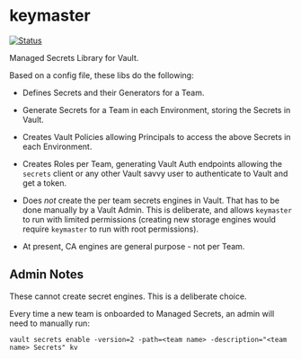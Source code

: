 # keymaster

[![Status](https://codebuild.us-east-2.amazonaws.com/badges?uuid=eyJlbmNyeXB0ZWREYXRhIjoiV1FnWVg1ZlNiTmg0OCt2Q2RMeEZEQm5HKzFMWTJ1VnRBL2JuZFVRNGg5Nm9TUjlnODJMblpNV2hEeUZheTdSV0dVcm8zbEtQZ0g5L0hzcmJXQVd4ZUlBPSIsIml2UGFyYW1ldGVyU3BlYyI6IlZCSWd3ZzF3SmVyR0dtU28iLCJtYXRlcmlhbFNldFNlcmlhbCI6MX0%3D&branch=master)](https://us-east-2.console.aws.amazon.com/codesuite/codebuild/projects/keymaster/history?region=us-east-2)

Managed Secrets Library for Vault.

Based on a config file, these libs do the following:

* Defines Secrets and their Generators for a Team.

* Generate Secrets for a Team in each Environment, storing the Secrets in Vault. 

* Creates Vault Policies allowing Principals to access the above Secrets in each Environment.

* Creates Roles per Team, generating Vault Auth endpoints allowing the `secrets` client or any other Vault savvy user to authenticate to Vault and get a token.

* Does *not* create the per team secrets engines in Vault.  That has to be done manually by a Vault Admin.  This is deliberate, and allows `keymaster` to run with limited permissions (creating new storage engines would require `keymaster` to run with root permissions).

* At present, CA engines are general purpose - not per Team.


## Admin Notes

These cannot create secret engines.  This is a deliberate choice.

Every time a new team is onboarded to Managed Secrets, an admin will need to manually run:

    vault secrets enable -version=2 -path=<team name> -description="<team name> Secrets" kv
    
   